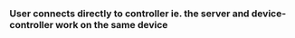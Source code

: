 ### User connects directly to controller ie. the server and device-controller work on the same device
